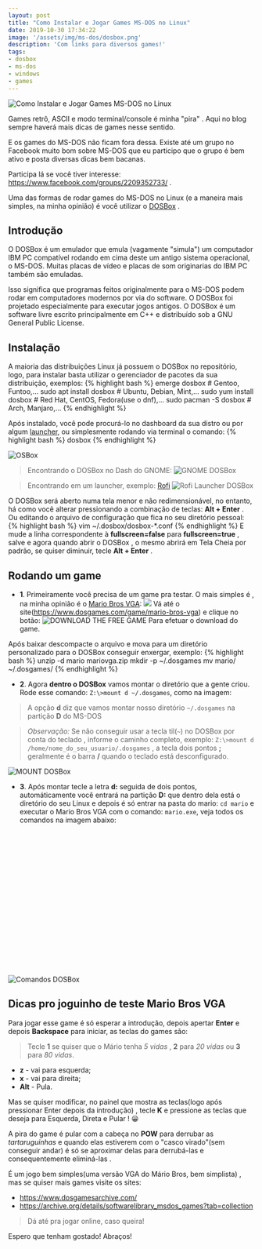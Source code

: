 ```yaml
---
layout: post
title: "Como Instalar e Jogar Games MS-DOS no Linux"
date: 2019-10-30 17:34:22
image: '/assets/img/ms-dos/dosbox.png'
description: 'Com links para diversos games!'
tags:
- dosbox
- ms-dos
- windows
- games
---
```


![Como Instalar e Jogar Games MS-DOS no Linux](/assets/img/ms-dos/dosbox.png)

Games retrô, ASCII e modo terminal/console é minha "pira" . Aqui no blog sempre haverá mais dicas de games nesse sentido.

E os games do MS-DOS não ficam fora dessa. Existe até um grupo no Facebook muito bom sobre MS-DOS que eu participo que o grupo é bem ativo e posta diversas dicas bem bacanas.

Participa lá se você tiver interesse: <https://www.facebook.com/groups/2209352733/> .

Uma das formas de rodar games do MS-DOS no Linux (e a maneira mais simples, na minha opinião) é você utilizar o [DOSBox](https://www.dosbox.com/) . 

## Introdução

O DOSBox é um emulador que emula (vagamente "simula") um computador IBM PC compatível rodando em cima deste um antigo sistema operacional, o MS-DOS. Muitas placas de vídeo e placas de som originarias do IBM PC também são emuladas.

Isso significa que programas feitos originalmente para o MS-DOS podem rodar em computadores modernos por via do software. O DOSBox foi projetado especialmente para executar jogos antigos. O DOSBox é um software livre escrito principalmente em C++ e distribuído sob a GNU General Public License.

<!-- RETANGULO LARGO -->
<script async src="https://pagead2.googlesyndication.com/pagead/js/adsbygoogle.js"></script>
<!-- Informat -->
<ins class="adsbygoogle"
style="display:block"
data-ad-client="ca-pub-2838251107855362"
data-ad-slot="2327980059"
data-ad-format="auto"
data-full-width-responsive="true"></ins>
<script>
(adsbygoogle = window.adsbygoogle || []).push({});
</script>

## Instalação

A maioria das distribuições Linux já possuem o DOSBox no repositório, logo, para instalar basta utilizar o gerenciador de pacotes da sua distribuição, exemplos:
{% highlight bash %}
emerge dosbox # Gentoo, Funtoo,...
sudo apt install dosbox # Ubuntu, Debian, Mint,...
sudo yum install dosbox # Red Hat, CentOS, Fedora(use o dnf),...
sudo pacman -S dosbox # Arch, Manjaro,...
{% endhighlight %}

Após instalado, você pode procurá-lo no dashboard da sua distro ou por algum [launcher](https://terminalroot.com.br/2018/11/como-customizar-o-polybar-rofi-e-outros.html), ou simplesmente rodando via terminal o comando:
{% highlight bash %}
dosbox
{% endhighlight %}

![OSBox](/assets/img/ms-dos/dosbox-open.png)

> Encontrando o DOSBox no Dash do GNOME:
![GNOME DOSBox](/assets/img/ms-dos/gnome-dosbox.jpg)

> Encontrando em um launcher, exemplo: [Rofi]()
![Rofi Launcher DOSBox](/assets/img/ms-dos/rofi-dosbox.jpg)

O DOSBox será aberto numa tela menor e não redimensionável, no entanto, há como você alterar pressionando a combinação de teclas: **Alt + Enter** . Ou editando o arquivo de configuração que fica no seu diretório pessoal: 
{% highlight bash %}
vim ~/.dosbox/dosbox-*.conf
{% endhighlight %}
E mude a linha correspondente à **fullscreen=false** para **fullscreen=true** , salve e agora quando abrir o DOSBox , o mesmo abrirá em Tela Cheia por padrão, se quiser diminuir, tecle **Alt + Enter** .

<!-- RETANGULO LARGO 2 -->
<script async src="//pagead2.googlesyndication.com/pagead/js/adsbygoogle.js"></script>
<ins class="adsbygoogle"
style="display:block; text-align:center;"
data-ad-layout="in-article"
data-ad-format="fluid"
data-ad-client="ca-pub-2838251107855362"
data-ad-slot="8549252987"></ins>
<script>
(adsbygoogle = window.adsbygoogle || []).push({});
</script>

## Rodando um game

+ **1**. Primeiramente você precisa de um game pra testar. O mais simples é , na minha opinião é o [Mario Bros VGA](https://www.dosgames.com/game/mario-bros-vga):
![](/assets/img/ms-dos/mario.gif)
Vá até o site(<https://www.dosgames.com/game/mario-bros-vga>) e clique no botão: ![DOWNLOAD THE FREE GAME](/assets/img/ms-dos/download-the-free-game.png) Para efetuar o download do game.

Após baixar descompacte o arquivo e mova para um diretório personalizado para o DOSBox conseguir enxergar, exemplo:
{% highlight bash %}
unzip -d mario mariovga.zip
mkdir -p ~/.dosgames
mv mario/ ~/.dosgames/
{% endhighlight %}

+ **2**. Agora **dentro o DOSBox** vamos montar o diretório que a gente criou. Rode esse comando: `Z:\>mount d ~/.dosgames`, como na imagem:

> A opção **d** diz que vamos montar nosso diretório `~/.dosgames` na partição **D** do MS-DOS


> *Observação:* Se não conseguir usar a tecla til(`~`) no DOSBox por conta do teclado , informe o caminho completo, exemplo: `Z:\>mount d /home/nome_do_seu_usuario/.dosgames` , a tecla dois pontos **;**  geralmente é o barra **/** quando o teclado está desconfigurado.

![MOUNT DOSBox](/assets/img/ms-dos/mount.png)

+ **3**. Após montar tecle a letra **d:** seguida de dois pontos, automáticamente você entrará na partição **D:** que dentro dela está o diretório do seu Linux e depois é só entrar na pasta do mario: `cd mario` e executar o Mario Bros VGA com o comando: `mario.exe`, veja todos os comandos na imagem abaixo:

<!-- QUADRADO -->
<script async src="//pagead2.googlesyndication.com/pagead/js/adsbygoogle.js"></script>
<ins class="adsbygoogle"
style="display:inline-block;width:336px;height:280px"
data-ad-client="ca-pub-2838251107855362"
data-ad-slot="5351066970"></ins>
<script>
(adsbygoogle = window.adsbygoogle || []).push({});
</script>

![Comandos DOSBox](/assets/img/ms-dos/commands.png)

## Dicas pro joguinho de teste Mario Bros VGA

Para jogar esse game é só esperar a introdução, depois apertar **Enter** e depois **Backspace** para iniciar, as teclas do games são:
> Tecle **1** se quiser que o Mário tenha *5 vidas* , **2** para *20 vidas* ou **3** para *80 vidas*.
+ **z** - vai para esquerda;
+ **x** - vai para direita;
+ **Alt** - Pula.

Mas se quiser modificar, no painel que mostra as teclas(logo após pressionar Enter depois da introdução) , tecle **K** e pressione as teclas que deseja para Esquerda, Direta e Pular ! 😀

A pira do game é pular com a cabeça no **POW** para derrubar as *tartaruguinhas* e quando elas estiverem com o "casco virado"(sem conseguir andar) é só se aproximar delas para derrubá-las e consequentemente eliminá-las .

É um jogo bem simples(uma versão VGA do Mário Bros, bem simplista) , mas se quiser mais games visite os sites:
+ <https://www.dosgamesarchive.com/>
+ <https://archive.org/details/softwarelibrary_msdos_games?tab=collection>

> Dá até pra jogar online, caso queira!

Espero que tenham gostado! Abraços!
